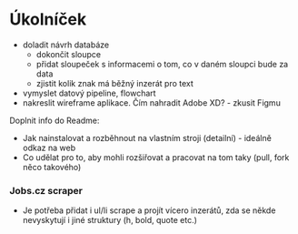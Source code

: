 # Úkolníček

* doladit návrh databáze
    * dokončit sloupce
    * přidat sloupeček s informacemi o tom, co v daném sloupci bude za data
    * zjistit kolik znak má běžný inzerát pro text
* vymyslet datový pipeline, flowchart
* nakreslit wireframe aplikace. Čím nahradit Adobe XD? - zkusit Figmu

Doplnit info do Readme:
*	Jak nainstalovat a rozběhnout na vlastním stroji (detailní) - ideálně odkaz na web
*	Co udělat pro to, aby mohli rozšiřovat a pracovat na tom taky (pull, fork něco takového)

### Jobs.cz scraper

* Je potřeba přidat i ul/li scrape a projít vícero inzerátů, zda se někde nevyskytují i jiné struktury (h, bold, quote etc.)
